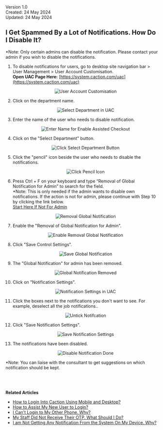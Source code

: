 Version 1.0<br>
Created: 24 May 2024<br>
Updated: 24 May 2024<br>
## I Get Spammed By a Lot of Notifications. How Do I Disable It?

*Note: Only certain admins can disable the notification. Please contact your admin if you wish to disable the notifications.<br>

  1. To disable notifications for users, go to desktop site navigation bar > User Management > User Account Customisation.<br>
     **Open UAC Page Here:** [https://system.caction.com/uac](https://system.caction.com/uac)<br>
     
     <p align="center">
       <img src="img/User_Account_Customisation.png" alt="User Account Customisation">
     </p>
     
  2. Click on the department name.<br>
  
     <p align="center">
       <img src="img/Select_Department_In_UAC.png" alt="Select Department in UAC">
     </p>
     
  3. Enter the name of the user who needs to disable notification.<br>

     <p align="center">
       <img src="img/Enter_Name_For_Enable_Assisted_Checkout.png" alt="Enter Name for Enable Assisted Checkout">
     </p>
  
  4. Click on the "Select Department" button.<br>

     <p align="center">
       <img src="img/Click_Select_Department_Button.png" alt="Click Select Department Button">
     </p>

  5. Click the "pencil" icon beside the user who needs to disable the notifications.<br>

     <p align="center">
        <img src="img/Click_Pencil_Icon.png" alt="Click Pencil Icon">
     </p>

  6. Press Ctrl + F on your keyboard and type “Removal of Global Notification for Admin” to search for the field.<br>
     *Note: This is only needed if the admin wants to disable own notifications. If the action is not for admin, please continue with Step 10 by clicking the link below.<br>
     [Start Here If Not For Admin](#section1)

     <p align="center">
       <img src="img/Removal_Global_Notification.png" alt="Removal Global Notification">
     </p>
  
  7. Enable the "Removal of Global Notification for Admin".<br>

     <p align="center">
       <img src="img/Enable_Removal_Global_Notification.png" alt="Enable Removal Global Notification">
     </p>

  8. Click "Save Control Settings".<br>

     <p align="center">
       <img src="img/Save_Global_Notification.png" alt="Save Global Notification">
     </p>

  9. The "Global Notification" for admin has been removed.<br>

     <p align="center">
       <img src="img/Global_Notification_Removed.png" alt="Global Notification Removed">
      </p>
      
     <a id="section1"></a>
  10. Click on "Notification Settings".<br>

      <p align="center">
        <img src="img/Notification_Settings_in_UAC.png" alt="Notification Settings in UAC">
      </p>

  11. Click the boxes next to the notifications you don't want to see. For example, deselect all the job notifications..<br>

      <p align="center">
        <img src="img/Untick_Notification.png" alt="Untick Notifcation">
      </p>

  12. Click "Save Notification Settings".<br>

      <p align="center">
        <img src="img/Save_Notification_Settings.png" alt="Save Notification Settings">
      </p>

  13. The notifications have been disabled.<br>

      <p align="center">
        <img src="img/Disable_Notification_Done.png" alt="Disable Notification Done">
      </p>

  *Note: You can liaise with the consultant to get suggestions on which notification should be kept.<br>
<br><br><br>

**Related Articles**<br>
- [How to Login Into Caction Using Mobile and Desktop?](Login.md)
- [How to Assist My New User to Login?](New_User_Login.md)
- [I Can't Login to My Other Phone. Why?](IMEI.md)
- [My Staff Did Not Receive Their OTP. What Should I Do?](Not_Receiving_OTP.md)
- [I am Not Getting Any Notification From the System On My Device. Why?](Not_Getting_Notification.md)

<!-- [Link Text](https://support.caction.com/Disable_Notification.html) -->
